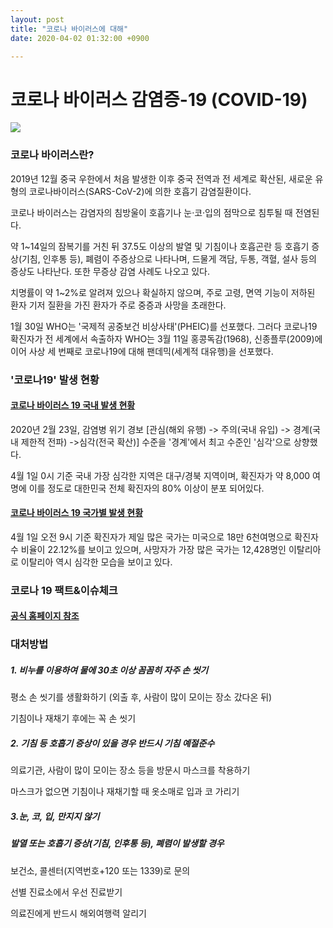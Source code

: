 ```yaml
---
layout: post
title: "코로나 바이러스에 대해"
date: 2020-04-02 01:32:00 +0900

---
```


# 코로나 바이러스 감염증-19 (COVID-19)

![](https://post-phinf.pstatic.net/MjAyMDAyMTNfMTAy/MDAxNTgxNTc4MDk2NzY2.Q9UHbTyuNr5VVfMREsqb_OIRTUDzYjFgWYJUrnXpaogg.81e3bvGmHBdE-gmLUm0gC4qMmHURMR7S5aqb8tZPm1kg.JPEG/Disease-caused-by-SARS-CoV-2-is-now-officially-called-COVID-19.jpg?type=w1200)

### 코로나 바이러스란?

2019년 12월 중국 우한에서 처음 발생한 이후 중국 전역과 전 세계로 확산된, 새로운 유형의 코로나바이러스(SARS-CoV-2)에 의한 호흡기 감염질환이다.

코로나 바이러스는 감염자의 침방울이 호흡기나 눈·코·입의 점막으로 침투될 때 전염된다.

약 1~14일의 잠복기를 거친 뒤 37.5도 이상의 발열 및 기침이나 호흡곤란 등 호흡기 증상(기침, 인후통 등), 폐렴이 주증상으로        나타나며, 드물게 객담, 두통, 객혈, 설사 등의 증상도 나타난다. 또한 무증상 감염 사례도 나오고 있다.

치명률이 약 1~2%로 알려져 있으나 확실하지 않으며, 주로 고령, 면역 기능이 저하된 환자 기저 질환을 가진 환자가 주로 중증과 사망을 초래한다.

1월 30일 WHO는 '국제적 공중보건 비상사태'(PHEIC)를 선포했다. 그러다 코로나19 확진자가 전 세계에서 속출하자 WHO는 3월 11일 홍콩독감(1968), 신종플루(2009)에 이어 사상 세 번째로 코로나19에 대해 팬데믹(세계적 대유행)을 선포했다.



### '코로나19' 발생 현황

#### [코로나 바이러스 19 국내 발생 현황](http://ncov.mohw.go.kr/bdBoardList_Real.do?brdId=1&brdGubun=11&ncvContSeq=&contSeq=&board_id=&gubun=)

2020년 2월 23일, 감염병 위기 경보 [관심(해외 유행) -> 주의(국내 유입) -> 경계(국내 제한적 전파) ->심각(전국 확산)] 수준을 '경계'에서 최고 수준인 '심각'으로 상향했다.

4월 1일 0시 기준 국내 가장 심각한 지역은 대구/경북 지역이며, 확진자가 약 8,000 여명에 이를 정도로 대한민국 전체 확진자의 80% 이상이 분포 되어있다.



#### [코로나 바이러스 19 국가별 발생 현황](https://terms.naver.com/entry.nhn?cid=43667&docId=5909015&categoryId=43667)

4월 1일 오전 9시 기준 확진자가 제일 많은 국가는 미국으로 18만 6천여명으로 확진자수 비율이 22.12%를 보이고 있으며, 사망자가 가장 많은 국가는 12,428명인 이탈리아로 이탈리아 역시 심각한 모습을 보이고 있다.



### 코로나 19 팩트&이슈체크

#### [공식 홈페이지 참조](http://ncov.mohw.go.kr/factBoardList.do?brdId=3&brdGubun=33&dataGubun=331)



### 대처방법

##### 1. 비누를 이용하여 물에 30초 이상 꼼꼼히 자주 손 씻기

평소 손 씻기를 생활화하기 (외출 후, 사람이 많이 모이는 장소 갔다온 뒤)

기침이나 재채기 후에는 꼭 손 씻기

##### 2. 기침 등 호흡기 증상이 있을 경우 반드시 기침 예절준수

의료기관, 사람이 많이 모이는 장소 등을 방문시 마스크를 착용하기

마스크가 없으면 기침이나 재채기할 때 옷소매로 입과 코 가리기

##### 3.눈, 코, 입, 만지지 않기



##### 발열 또는 호흡기 증상(기침, 인후통 등), 폐렴이 발생할 경우

보건소, 콜센터(지역번호+120 또는 1339)로 문의

선별 진료소에서 우선 진료받기

의료진에게 반드시 해외여행력 알리기